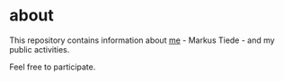 about
=====
This repository contains information about [me](me.md#markus-tiede) - Markus Tiede - and my public activities. 

Feel free to participate.
